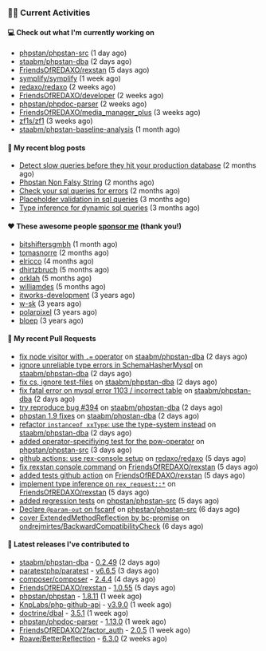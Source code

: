 ### 👨‍💻 Current Activities


#### 💻 Check out what I'm currently working on

- [phpstan/phpstan-src](https://github.com/phpstan/phpstan-src) (1 day ago)
- [staabm/phpstan-dba](https://github.com/staabm/phpstan-dba) (2 days ago)
- [FriendsOfREDAXO/rexstan](https://github.com/FriendsOfREDAXO/rexstan) (5 days ago)
- [symplify/symplify](https://github.com/symplify/symplify) (1 week ago)
- [redaxo/redaxo](https://github.com/redaxo/redaxo) (2 weeks ago)
- [FriendsOfREDAXO/developer](https://github.com/FriendsOfREDAXO/developer) (2 weeks ago)
- [phpstan/phpdoc-parser](https://github.com/phpstan/phpdoc-parser) (2 weeks ago)
- [FriendsOfREDAXO/media_manager_plus](https://github.com/FriendsOfREDAXO/media_manager_plus) (3 weeks ago)
- [zf1s/zf1](https://github.com/zf1s/zf1) (3 weeks ago)
- [staabm/phpstan-baseline-analysis](https://github.com/staabm/phpstan-baseline-analysis) (1 month ago)


#### 📜 My recent blog posts

- [Detect slow queries before they hit your production database](https://staabm.github.io/2022/08/16/phpstan-dba-query-plan-analysis.html) (2 months ago)
- [Phpstan Non Falsy String](https://staabm.github.io/2022/08/11/phpstan-non-falsy-string.html) (2 months ago)
- [Check your sql queries for errors](https://staabm.github.io/2022/08/05/phpstan-dba-syntax-error-detection.html) (2 months ago)
- [Placeholder validation in sql queries](https://staabm.github.io/2022/07/30/phpstan-dba-placeholder-validation.html) (3 months ago)
- [Type inference for dynamic sql queries](https://staabm.github.io/2022/07/23/phpstan-dba-inference-placeholder.html) (3 months ago)


#### ❤️ These awesome people [sponsor me](https://github.com/sponsors/staabm) (thank you!)

- [bitshiftersgmbh](https://github.com/bitshiftersgmbh) (1 month ago)
- [tomasnorre](https://github.com/tomasnorre) (2 months ago)
- [elricco](https://github.com/elricco) (4 months ago)
- [dhirtzbruch](https://github.com/dhirtzbruch) (5 months ago)
- [orklah](https://github.com/orklah) (5 months ago)
- [williamdes](https://github.com/williamdes) (5 months ago)
- [itworks-development](https://github.com/itworks-development) (3 years ago)
- [w-sk](https://github.com/w-sk) (3 years ago)
- [polarpixel](https://github.com/polarpixel) (3 years ago)
- [bloep](https://github.com/bloep) (3 years ago)


#### 🔨 My recent Pull Requests

- [fix node visitor with `.=` operator](https://github.com/staabm/phpstan-dba/pull/450) on [staabm/phpstan-dba](https://github.com/staabm/phpstan-dba) (2 days ago)
- [ignore unreliable type errors in SchemaHasherMysql](https://github.com/staabm/phpstan-dba/pull/449) on [staabm/phpstan-dba](https://github.com/staabm/phpstan-dba) (2 days ago)
- [fix cs, ignore test-files](https://github.com/staabm/phpstan-dba/pull/448) on [staabm/phpstan-dba](https://github.com/staabm/phpstan-dba) (2 days ago)
- [fix fatal error on mysql error 1103 / incorrect table](https://github.com/staabm/phpstan-dba/pull/447) on [staabm/phpstan-dba](https://github.com/staabm/phpstan-dba) (2 days ago)
- [try reproduce bug #394](https://github.com/staabm/phpstan-dba/pull/446) on [staabm/phpstan-dba](https://github.com/staabm/phpstan-dba) (2 days ago)
- [phpstan 1.9 fixes](https://github.com/staabm/phpstan-dba/pull/445) on [staabm/phpstan-dba](https://github.com/staabm/phpstan-dba) (2 days ago)
- [refactor `instanceof xxType`: use the type-system instead](https://github.com/staabm/phpstan-dba/pull/444) on [staabm/phpstan-dba](https://github.com/staabm/phpstan-dba) (2 days ago)
- [added operator-specifiying test for the pow-operator](https://github.com/phpstan/phpstan-src/pull/1933) on [phpstan/phpstan-src](https://github.com/phpstan/phpstan-src) (3 days ago)
- [github actions: use rex-console setup](https://github.com/redaxo/redaxo/pull/5391) on [redaxo/redaxo](https://github.com/redaxo/redaxo) (5 days ago)
- [fix rexstan console command](https://github.com/FriendsOfREDAXO/rexstan/pull/196) on [FriendsOfREDAXO/rexstan](https://github.com/FriendsOfREDAXO/rexstan) (5 days ago)
- [added tests github action](https://github.com/FriendsOfREDAXO/rexstan/pull/195) on [FriendsOfREDAXO/rexstan](https://github.com/FriendsOfREDAXO/rexstan) (5 days ago)
- [implement type inference on `rex_request::*`](https://github.com/FriendsOfREDAXO/rexstan/pull/193) on [FriendsOfREDAXO/rexstan](https://github.com/FriendsOfREDAXO/rexstan) (5 days ago)
- [added regression tests](https://github.com/phpstan/phpstan-src/pull/1921) on [phpstan/phpstan-src](https://github.com/phpstan/phpstan-src) (5 days ago)
- [Declare `@param-out` on fscanf](https://github.com/phpstan/phpstan-src/pull/1918) on [phpstan/phpstan-src](https://github.com/phpstan/phpstan-src) (6 days ago)
- [cover ExtendedMethodReflection by bc-promise](https://github.com/ondrejmirtes/BackwardCompatibilityCheck/pull/23) on [ondrejmirtes/BackwardCompatibilityCheck](https://github.com/ondrejmirtes/BackwardCompatibilityCheck) (6 days ago)


#### 🔭 Latest releases I've contributed to

- [staabm/phpstan-dba](https://github.com/staabm/phpstan-dba) - [0.2.49](https://github.com/staabm/phpstan-dba/releases/tag/0.2.49) (2 days ago)
- [paratestphp/paratest](https://github.com/paratestphp/paratest) - [v6.6.5](https://github.com/paratestphp/paratest/releases/tag/v6.6.5) (3 days ago)
- [composer/composer](https://github.com/composer/composer) - [2.4.4](https://github.com/composer/composer/releases/tag/2.4.4) (4 days ago)
- [FriendsOfREDAXO/rexstan](https://github.com/FriendsOfREDAXO/rexstan) - [1.0.55](https://github.com/FriendsOfREDAXO/rexstan/releases/tag/1.0.55) (5 days ago)
- [phpstan/phpstan](https://github.com/phpstan/phpstan) - [1.8.11](https://github.com/phpstan/phpstan/releases/tag/1.8.11) (1 week ago)
- [KnpLabs/php-github-api](https://github.com/KnpLabs/php-github-api) - [v3.9.0](https://github.com/KnpLabs/php-github-api/releases/tag/v3.9.0) (1 week ago)
- [doctrine/dbal](https://github.com/doctrine/dbal) - [3.5.1](https://github.com/doctrine/dbal/releases/tag/3.5.1) (1 week ago)
- [phpstan/phpdoc-parser](https://github.com/phpstan/phpdoc-parser) - [1.13.0](https://github.com/phpstan/phpdoc-parser/releases/tag/1.13.0) (1 week ago)
- [FriendsOfREDAXO/2factor_auth](https://github.com/FriendsOfREDAXO/2factor_auth) - [2.0.5](https://github.com/FriendsOfREDAXO/2factor_auth/releases/tag/2.0.5) (1 week ago)
- [Roave/BetterReflection](https://github.com/Roave/BetterReflection) - [6.3.0](https://github.com/Roave/BetterReflection/releases/tag/6.3.0) (2 weeks ago)
